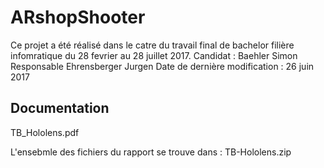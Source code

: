# ARshopShooter
Ce projet a été réalisé dans le catre du travail final de bachelor filière infomratique du 28 fevrier au 28 juillet 2017.
Candidat : Baehler Simon
Responsable Ehrensberger Jurgen
Date de dernière modification : 26 juin 2017

## Documentation
TB_Hololens.pdf
 
L'ensebmle des fichiers du rapport se trouve dans : TB-Hololens.zip
